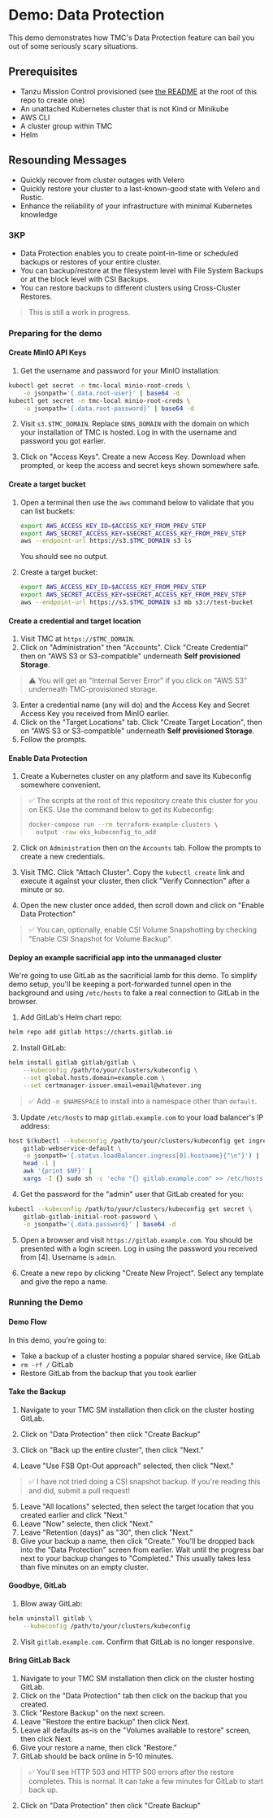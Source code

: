 # Demo: Data Protection

This demo demonstrates how TMC's Data Protection feature can bail you out of
some seriously scary situations.

## Prerequisites

- Tanzu Mission Control provisioned (see [the README](../../README.md) at the
  root of this repo to create one)
- An unattached Kubernetes cluster that is not Kind or Minikube
- AWS CLI
- A cluster group within TMC
- Helm

## Resounding Messages

- Quickly recover from cluster outages with Velero
- Quickly restore your cluster to a last-known-good state with Velero and
  Rustic.
- Enhance the reliability of your infrastructure with minimal Kubernetes
  knowledge

### 3KP

- Data Protection enables you to create point-in-time or scheduled backups or
  restores of your entire cluster.
- You can backup/restore at the filesystem level with File System Backups or at
  the block level with CSI Backups.
- You can restore backups to different clusters using Cross-Cluster Restores.

> This is still a work in progress. 

### Preparing for the demo

#### Create MinIO API Keys

1. Get the username and password for your MinIO installation:

```sh
kubectl get secret -n tmc-local minio-root-creds \
    -o jsonpath='{.data.root-user}' | base64 -d
kubectl get secret -n tmc-local minio-root-creds \
    -o jsonpath='{.data.root-password}' | base64 -d
```

2. Visit `s3.$TMC_DOMAIN`. Replace `$DNS_DOMAIN` with the domain on which
   your installation of TMC is hosted. Log in with the username and
   password you got earlier.

3. Click on "Access Keys". Create a new Access Key. Download when prompted, or
   keep the access and secret keys shown somewhere safe.

#### Create a target bucket

1. Open a terminal then use the `aws` command below to validate that
   you can list buckets:

   ```sh
   export AWS_ACCESS_KEY_ID=$ACCESS_KEY_FROM_PREV_STEP
   export AWS_SECRET_ACCESS_KEY=$SECRET_ACCESS_KEY_FROM_PREV_STEP
   aws --endpoint-url https://s3.$TMC_DOMAIN s3 ls
   ```

   You should see no output.
2. Create a target bucket:

   ```sh
   export AWS_ACCESS_KEY_ID=$ACCESS_KEY_FROM_PREV_STEP
   export AWS_SECRET_ACCESS_KEY=$SECRET_ACCESS_KEY_FROM_PREV_STEP
   aws --endpoint-url https://s3.$TMC_DOMAIN s3 mb s3://test-bucket
   ```

#### Create a credential and target location

1. Visit TMC at `https://$TMC_DOMAIN`.
2. Click on "Administration" then "Accounts". Click "Create Credential"
   then on "AWS S3 or S3-compatible" underneath **Self provisioned Storage**.

> ⚠️  You will get an "Internal Server Error" if you click on "AWS S3" underneath
> TMC-provisioned storage.

3. Enter a credential name (any will do) and the Access Key and Secret Access
   Key you received from MinIO earlier.
4. Click on the "Target Locations" tab. Click "Create Target Location",
   then on "AWS S3 or S3-compatible" underneath **Self provisioned Storage**.
5. Follow the prompts.


#### Enable Data Protection

1. Create a Kubernetes cluster on any platform and save its Kubeconfig somewhere
   convenient.

> ✅ The scripts at the root of this repository create this cluster for you on
> EKS. Use the command below to get its Kubeconfig:
>
> ```sh
> docker-compose run --rm terraform-example-clusters \
>   output -raw eks_kubeconfig_to_add
> ```

2. Click on `Administration` then on the `Accounts` tab. Follow the prompts
   to create a new credentials.

3. Visit TMC. Click "Attach Cluster". Copy the `kubectl create` link and execute
   it against your cluster, then click "Verify Connection" after a minute or
   so.

4. Open the new cluster once added, then scroll down and click on "Enable Data
   Protection"

> ✅ You can, optionally, enable CSI Volume Snapshotting by checking
> "Enable CSI Snapshot for Volume Backup".

#### Deploy an example sacrificial app into the unmanaged cluster

We're going to use GitLab as the sacrificial lamb for this demo. To simplify
demo setup, you'll be keeping a port-forwarded tunnel open in the background
and using `/etc/hosts` to fake a real connection to GitLab in the browser.

1. Add GitLab's Helm chart repo:

```sh
helm repo add gitlab https://charts.gitlab.io
```

2. Install GitLab:

```sh
helm install gitlab gitlab/gitlab \
    --kubeconfig /path/to/your/clusters/kubeconfig \
    --set global.hosts.domain=example.com \
    --set certmanager-issuer.email=email@whatever.ing
```

> ✅  Add `-n $NAMESPACE` to install into a namespace other than `default`.

3. Update `/etc/hosts` to map `gitlab.example.com` to your load balancer's IP
   address:

```sh
host $(kubectl --kubeconfig /path/to/your/clusters/kubeconfig get ingress \
    gitlab-webservice-default \
    -o jsonpath='{.status.loadBalancer.ingress[0].hostname}{"\n"}') |
    head -1 |
    awk '{print $NF}' |
    xargs -I {} sudo sh -c 'echo "{} gitlab.example.com" >> /etc/hosts'
```

4. Get the password for the "admin" user that GitLab created for you:

```sh
kubectl --kubeconfig /path/to/your/clusters/kubeconfig get secret \
    gitlab-gitlab-initial-root-password \
    -o jsonpath='{.data.password}' | base64 -d
```

5. Open a browser and visit `https://gitlab.example.com`. You should be presented with a
   login screen. Log in using the password you received from [4]. Username is
   `admin`.

6. Create a new repo by clicking "Create New Project". Select any template
   and give the repo a name.

### Running the Demo

#### Demo Flow

In this demo, you're going to:

- Take a backup of a cluster hosting a popular shared service, like GitLab
- `rm -rf /` GitLab
- Restore GitLab from the backup that you took earlier

#### Take the Backup

1. Navigate to your TMC SM installation then click on the cluster hosting GitLab.

2. Click on "Data Protection" then click "Create Backup"
3. Click on "Back up the entire cluster", then click "Next."
4. Leave "Use FSB Opt-Out approach" selected, then click "Next."

> ✅  I have not tried doing a CSI snapshot backup. If you're reading this and
> did, submit a pull request!

5. Leave "All locations" selected, then select the target location that you
   created earlier and click "Next."
6. Leave "Now" selecte, then click "Next."
7. Leave "Retention (days)" as "30", then click "Next."
8. Give your backup a name, then click "Create." You'll be dropped back into the
   "Data Protection" screen from earlier. Wait until the progress bar next to
   your backup changes to "Completed." This usually takes less than five minutes
   on an empty cluster.

#### Goodbye, GitLab

1. Blow away GitLab:

```sh
helm uninstall gitlab \
    --kubeconfig /path/to/your/clusters/kubeconfig
```

2. Visit `gitlab.example.com`. Confirm that GitLab is no longer responsive.

#### Bring GitLab Back

1. Navigate to your TMC SM installation then click on the cluster hosting GitLab.
2. Click on the "Data Protection" tab then click on the backup that you created.
3. Click "Restore Backup" on the next screen.
4. Leave "Restore the entire backup" then click Next.
5. Leave all defaults as-is on the "Volumes available to restore" screen, then
   click Next.
6. Give your restore a name, then click "Restore."
7. GitLab should be back online in 5-10 minutes.

> ✅ You'll see HTTP 503 and HTTP 500 errors after the restore completes. This
> is normal. It can take a few minutes for GitLab to start back up.

2. Click on "Data Protection" then click "Create Backup"
